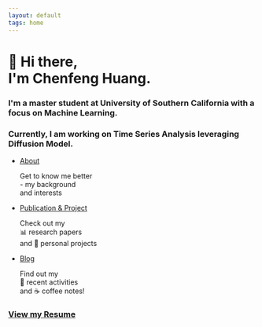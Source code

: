 ```yaml
---
layout: default
tags: home
---
```

<h1>👋 Hi there, <br> I'm Chenfeng Huang.</h1>
<h3>I'm a master student at University of Southern California with a focus on Machine Learning.</h3>
<h3>Currently, I am working on Time Series Analysis leveraging Diffusion Model.</h3>
<nav>
  <ul>
    <li>
      <a href="{{ site.baseurl }}/about/">About</a>
      <p>Get to know me better <br> - my background <br> and interests</p>
    </li>
    <li>
      <a href="{{ site.baseurl }}/projects/">Publication & Project</a>
      <p>Check out my <br> 📊 research papers <br> and 🚧 personal projects</p>
    </li>
    <li>
      <a href="{{ site.baseurl }}/blog/">Blog</a>
      <p>Find out my  <br> 👀 recent activities <br> and ☕️ coffee notes!</p>
    </li>
  </ul>
</nav>

<h3><a href="{{ site.baseurl }}/cv/">View my Resume</a></h3>
